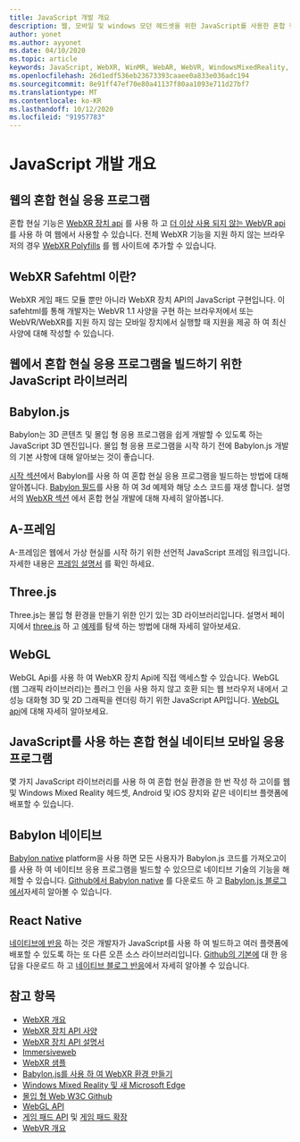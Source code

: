 ```yaml
---
title: JavaScript 개발 개요
description: 웹, 모바일 및 windows 모던 헤드셋을 위한 JavaScript를 사용한 혼합 현실 개발 개요입니다.
author: yonet
ms.author: ayyonet
ms.date: 04/10/2020
ms.topic: article
keywords: JavaScript, WebXR, WinMR, WebAR, WebVR, WindowsMixedReality, HoloLens, windows mixed reality, 웹 vr, 웹 xr, 웹 mr, 웹 ar, 360, 360 비디오, 360 비디오, 360 photo, 360 사진, 360 콘텐츠, 몰입 형 웹, 몰입 형 웹, IW, immersiveweb
ms.openlocfilehash: 26d1edf536eb23673393caaee0a833e036adc194
ms.sourcegitcommit: 8e91ff47ef70e80a41137f80aa1093e711d27bf7
ms.translationtype: MT
ms.contentlocale: ko-KR
ms.lasthandoff: 10/12/2020
ms.locfileid: "91957783"
---
```

# <a name="javascript-development-overview"></a>JavaScript 개발 개요

## <a name="mixed-reality-applications-on-the-web"></a>웹의 혼합 현실 응용 프로그램

혼합 현실 기능은 [WebXR 장치 api](https://developer.mozilla.org/en-US/docs/Web/API/WebXR_Device_API) 를 사용 하 고 [더 이상 사용 되지 않는 WebVR api](webxr-overview.md)를 사용 하 여 웹에서 사용할 수 있습니다. 전체 WebXR 기능을 지원 하지 않는 브라우저의 경우 [WebXR Polyfills](https://github.com/immersive-web/webxr-polyfill) 를 웹 사이트에 추가할 수 있습니다.

## <a name="what-is-webxr-polyfill"></a>WebXR Safehtml 이란?

WebXR 게임 패드 모듈 뿐만 아니라 WebXR 장치 API의 JavaScript 구현입니다. 이 safehtml를 통해 개발자는 WebVR 1.1 사양을 구현 하는 브라우저에서 또는 WebVR/WebXR를 지원 하지 않는 모바일 장치에서 실행할 때 지원을 제공 하 여 최신 사양에 대해 작성할 수 있습니다.

## <a name="javascript-libraries-to-build-mixed-reality-applications-on-the-web"></a>웹에서 혼합 현실 응용 프로그램을 빌드하기 위한 JavaScript 라이브러리

## <a name="babylonjs"></a>Babylon.js

Babylon는 3D 콘텐츠 및 몰입 형 응용 프로그램을 쉽게 개발할 수 있도록 하는 JavaScript 3D 엔진입니다. 몰입 형 응용 프로그램을 시작 하기 전에 Babylon.js 개발의 기본 사항에 대해 알아보는 것이 좋습니다.

[시작 섹션](https://doc.babylonjs.com/)에서 Babylon를 사용 하 여 혼합 현실 응용 프로그램을 빌드하는 방법에 대해 알아봅니다. [Babylon 필드](https://doc.babylonjs.com/examples/)를 사용 하 여 3d 예제와 해당 소스 코드를 재생 합니다. 설명서의 [WebXR 섹션](https://doc.babylonjs.com/how_to/introduction_to_webxr) 에서 혼합 현실 개발에 대해 자세히 알아봅니다. 

## <a name="a-frame"></a>A-프레임

A-프레임은 웹에서 가상 현실를 시작 하기 위한 선언적 JavaScript 프레임 워크입니다. 자세한 내용은 [프레임 설명서](https://aframe.io/) 를 확인 하세요.

## <a name="threejs"></a>Three.js

Three.js는 몰입 형 환경을 만들기 위한 인기 있는 3D 라이브러리입니다. 설명서 페이지에서 [three.js](https://threejs.org/docs/index.html#manual/en/introduction/Creating-a-scene) 하 고 [예제](https://threejs.org/examples/#webgl_animation_cloth)를 탐색 하는 방법에 대해 자세히 알아보세요.

## <a name="webgl"></a>WebGL

WebGL Api를 사용 하 여 WebXR 장치 Api에 직접 액세스할 수 있습니다. WebGL (웹 그래픽 라이브러리)는 플러그 인을 사용 하지 않고 호환 되는 웹 브라우저 내에서 고성능 대화형 3D 및 2D 그래픽을 렌더링 하기 위한 JavaScript API입니다. [WebGL api](https://developer.mozilla.org/en-US/docs/Web/API/WebGL_API)에 대해 자세히 알아보세요.

## <a name="mixed-reality-native-mobile-applications-using-javascript"></a>JavaScript를 사용 하는 혼합 현실 네이티브 모바일 응용 프로그램

몇 가지 JavaScript 라이브러리를 사용 하 여 혼합 현실 환경을 한 번 작성 하 고이를 웹 및 Windows Mixed Reality 헤드셋, Android 및 iOS 장치와 같은 네이티브 플랫폼에 배포할 수 있습니다.

## <a name="babylon-native"></a>Babylon 네이티브

[Babylon native](https://www.babylonjs.com/native/) platform을 사용 하면 모든 사용자가 Babylon.js 코드를 가져오고이를 사용 하 여 네이티브 응용 프로그램을 빌드할 수 있으므로 네이티브 기술의 기능을 해제할 수 있습니다. [Github에서 Babylon native](https://github.com/BabylonJS/BabylonNative) 를 다운로드 하 고 [Babylon.js 블로그에서](https://medium.com/@babylonjs/babylon-native-821f1694fffc)자세히 알아볼 수 있습니다.

## <a name="react-native"></a>React Native

[네이티브에 반응](https://reactnative.dev/) 하는 것은 개발자가 JavaScript를 사용 하 여 빌드하고 여러 플랫폼에 배포할 수 있도록 하는 또 다른 오픈 소스 라이브러리입니다. [Github의 기본에](https://github.com/facebook/react-native) 대 한 응답을 다운로드 하 고 [네이티브 블로그 반응](https://reactnative.dev/blog/)에서 자세히 알아볼 수 있습니다.

## <a name="see-also"></a>참고 항목

* [WebXR 개요](webxr-overview.md)
* [WebXR 장치 API 사양](https://immersive-web.github.io/webxr/)
* [WebXR 장치 API 설명서](https://developer.mozilla.org/en-US/docs/Web/API/WebXR_Device_API)
* [Immersiveweb](https://immersiveweb.dev/)
* [WebXR 샘플](https://immersive-web.github.io/webxr-samples/)
* [Babylon.js를 사용 하 여 WebXR 환경 만들기](https://doc.babylonjs.com/how_to/introduction_to_webxr)
* [Windows Mixed Reality 및 새 Microsoft Edge](https://docs.microsoft.com/windows/mixed-reality/new-microsoft-edge#introducing-the-new-microsoft-edge)
* [몰입 형 Web W3C Github](https://github.com/immersive-web)
* [WebGL API](https://msdn.microsoft.com/library/bg182648(v=vs.85).aspx)
* [게임 패드 API](https://msdn.microsoft.com/library/dn743630(v=vs.85).aspx) 및 [게임 패드 확장](https://w3c.github.io/gamepad/extensions.html)
* [WebVR 개요](webvr-overview.md)
